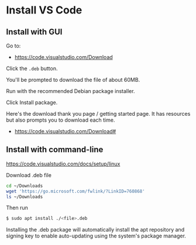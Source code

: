 # Install VS Code


## Install with GUI

Go to:

- https://code.visualstudio.com/Download

Click the `.deb` button.

You'll be prompted to download the file of about 60MB.

Run with the recommended Debian package installer.

Click Install package.

Here's the download thank you page / getting started page. It has resources but also prompts you to download each time.

- https://code.visualstudio.com/Download#


## Install with command-line

https://code.visualstudio.com/docs/setup/linux
 

Download .deb file

```sh
cd ~/Downloads 
wget 'https://go.microsoft.com/fwlink/?LinkID=760868'
ls ~/Downloads
```

Then run 
```sh
$ sudo apt install ./<file>.deb
```

Installing the .deb package will automatically install the apt repository and signing key to enable auto-updating using the system's package manager.
